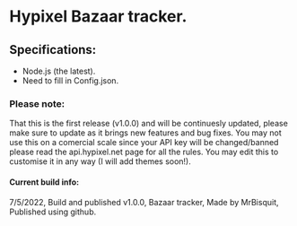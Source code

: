 # Hypixel Bazaar tracker.

## Specifications:
- Node.js (the latest).
- Need to fill in Config.json.

### Please note:
That this is the first release (v1.0.0) and will be continuesly updated, please make sure to update as it brings new features and bug fixes.
You may not use this on a comercial scale since your API key will be changed/banned please read the api.hypixel.net page for all the rules.
You may edit this to customise it in any way (I will add themes soon!).

#### Current build info:
7/5/2022, Build and published v1.0.0, Bazaar tracker, Made by MrBisquit, Published using github.
